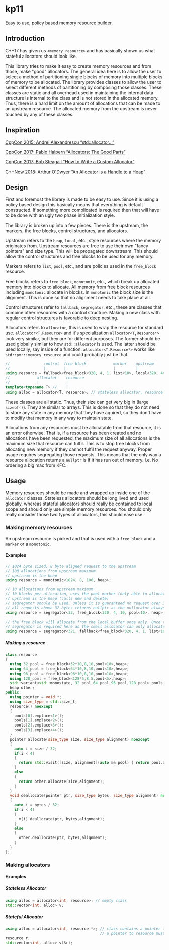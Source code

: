 # kp11
Easy to use, policy based memory resource builder.

## Introduction
C++17 has given us `<memory_resource>` and has basically shown us what stateful allocators should look like.

This library tries to make it easy to create memory resources and from those, make "good" allocators.
The general idea here is to allow the user to select a method of partitioning single blocks of memory into multiple blocks of memory to be allocated.
The library provides classes to allow the user to select different methods of partitioning by composing those classes. 
These classes are static and all overhead used in maintaining the internal data structure is internal to the class and is not stored in the allocated memory. 
Thus, there is a hard limit on the amount of allocations that can be made to an upstream resource. 
The allocated memory from the upstream is never touched by any of these classes.

## Inspiration
[CppCon 2015: Andrei Alexandrescu “std::allocator...”](https://www.youtube.com/watch?v=LIb3L4vKZ7U)

[CppCon 2017: Pablo Halpern “Allocators: The Good Parts”](https://www.youtube.com/watch?v=v3dz-AKOVL8)

[CppCon 2017: Bob Steagall “How to Write a Custom Allocator”](https://www.youtube.com/watch?v=kSWfushlvB8)

[C++Now 2018: Arthur O'Dwyer “An Allocator is a Handle to a Heap”](https://www.youtube.com/watch?v=0MdSJsCTRkY)

## Design
First and foremost the library is made to be easy to use. Since it is using a policy based design this basically means that everything is default constructed. If something more complicated is required then that will have to be done with an ugly two phase initialization style.

The library is broken up into a few pieces.
There is the upstream, the markers, the free blocks, control structures, and allocators.

Upstream refers to the `heap`, `local`, etc., style resources where the memory originates from.
Upstream resources are free to use their own "fancy pointers" and size type. This will be propagated downstream.
This should allow the control structures and free blocks to be used for any memory.

Markers refers to `list`, `pool`, etc., and are policies used in the `free_block` resource.

Free blocks refers to `free_block`, `monotonic`, etc., which break up allocated memory into blocks to allocate. 
All memory from free block resources including `monotonic` allocate in blocks.
In `monotonic` the block size is the alignment.
This is done so that no alignment needs to take place at all.

Control structures refer to `fallback`, `segregator`, etc., these are classes that combine other resources with a control structure.
Making a new class with regular control structures is favorable to deep nesting.

Allocators refers to `allocator`, this is used to wrap the resource for standard use.
`allocator<T,Resource>` and it's specialization `allocator<T,Resource*>` look very similar, but they are for different purposes.
The former should be used globally similar to how `std::allocator` is used.
The latter should be used locally, say inside of a function.
`allocator<T,Resource*>` works like `std::pmr::memory_resource` and could probably just be that.

```cpp
//               control  free block            marker    upstream        resource (also upstream)
//               |        |                     |         |               |
using resource = fallback<free_block<320, 4, 1, list<10>, local<320, 4>>, heap>; // stack allocate 10 32 byte blocks, fallback to the heap when those blocks run out.
//            allocator    resource
//            |            |
template<typename T> //    |
using alloc = allocator<T, resource>; // stateless allocator, resource is a static singleton.
```

These classes are all static.
Thus, their size can get very big in (large `sizeof()`).
They are similar to arrays.
This is done so that they do not need to store any state in any memory that they have aquired, so they don't have to modify that memory in any way to maintain state. 

Allocations from any resources must be allocatable from that resource, it is an error otherwise.
That is, if a resource has been created and no allocations have been requested, the maximum size of all allocations is the maximum size that resource can fulfil.
This is to stop free blocks from allocating new memory if they cannot fulfil the request anyway.
Proper usage requires segregating those requests.
This means that the only way a resource allocation returns a `nullptr` is if it has run out of memory.
i.e. No ordering a big mac from KFC.

## Usage
Memory resources should be made and wrapped up inside one of the `allocator` classes.
Stateless allocators should be long lived and used globally, whereas stateful allocators should really be contained to local scope and should only use simple memory resources. 
You should only really consider those two types of allocators, this should ease use.

### Making memory resources
An upstream resource is picked and that is used with a `free_block` and a `marker` or a `monotonic`.

#### Examples

```cpp
// 1024 byte sized, 8 byte aligned request to the upstream
// 100 allocations from upstream maximum
// upstream is the heap
using resource = monotonic<1024, 8, 100, heap>; 
```
```cpp
// 10 allocations from upstream maximum
// 10 blocks per allocation, uses the pool marker (only able to allocate a single block)
// upstream is the heap (calls new and delete)
// segregator should be used, unless it is guaranteed no request over 32 bytes is ever made.
// all requests above 32 bytes returns nullptr as the nullocator always returns nullptr
using resource = segregator<33, free_block<320, 4, 10, pool<10>, heap>, nullocator>; 
```
```cpp
// the free block will allocate from the local buffer once only. Once these have all been allocated, allocate from the heap
// segregator is required here as the small allocator can only allocate upto 320 bytes.
using resource = segregator<321, fallback<free_block<320, 4, 1, list<10>, local<320,4>>, heap>,heap>; 
```

##### Making a resource
```cpp
class resource
{
  using 32_pool = free_block<32*10,8,10,pool<10>,heap>;
  using 64_pool = free_block<64*10,8,10,pool<10>,heap>;
  using 96_pool = free_block<96*10,8,10,pool<10>,heap>;
  using 128_pool = free_block<128*5,8,5,pool<5>,heap>;
  std::variant<std::monostate, 32_pool,64_pool,96_pool,128_pool> pools[4];
  heap other;
public:
  using pointer = void *;
  using size_type = std::size_t;
  resource() noexcept
  {
    pools[0].emplace<1>();
    pools[1].emplace<2>();
    pools[2].emplace<3>();
    pools[3].emplace<4>();
  }
  pointer allocate(size_type size, size_type alignment) noexcept
  {
    auto i = size / 32;
    if(i < 4)
    {
      return std::visit([size, alignment](auto && pool) { return pool.allocate(size,alignment);}, pools[i]);
    }
    else
    {
      return other.allocate(size,alignment);
    }
  }
  void deallocate(pointer ptr, size_type bytes, size_type alignment) noexcept
  {
    auto i = bytes / 32;
    if(i < 4)
    {
      m[i].deallocate(ptr, bytes,alignment);
    }
    else
    {
      other.deallocate(ptr, bytes,alignment);
    }
  }
};
```
### Making allocators

#### Examples

##### Stateless Allocator
```cpp
using alloc = allocator<int, resource>; // empty class
std::vector<int, alloc> v;
```
##### Stateful Allocator
```cpp
using alloc = allocator<int, resource *>; // class contains a pointer to resource
                                          // a pointer to resource must be passed into the constructor
resource r;
std::vector<int, alloc> v(&r);
```